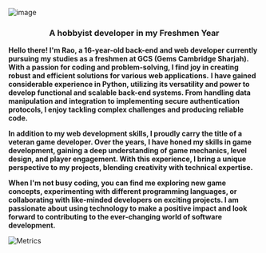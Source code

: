 ![image](https://github.com/Aby-ss/Aby-ss/assets/103417697/828d45c6-42c7-4d62-b88b-2cf4f4cea953)
<h3 align="center">A hobbyist developer in my Freshmen Year</h3>

**Hello there! I'm Rao, a 16-year-old back-end and web developer currently pursuing my studies as a freshmen at GCS (Gems Cambridge Sharjah). With a passion for coding and problem-solving, I find joy in creating robust and efficient solutions for various web applications.**
**I have gained considerable experience in Python, utilizing its versatility and power to develop functional and scalable back-end systems. From handling data manipulation and integration to implementing secure authentication protocols, I enjoy tackling complex challenges and producing reliable code.**

**In addition to my web development skills, I proudly carry the title of a veteran game developer. Over the years, I have honed my skills in game development, gaining a deep understanding of game mechanics, level design, and player engagement. With this experience, I bring a unique perspective to my projects, blending creativity with technical expertise.**

**When I'm not busy coding, you can find me exploring new game concepts, experimenting with different programming languages, or collaborating with like-minded developers on exciting projects. I am passionate about using technology to make a positive impact and look forward to contributing to the ever-changing world of software development.**

![Metrics](https://metrics.lecoq.io/Aby-ss?template=classic&isocalendar=1&introduction=1&achievements=1&repositories=1&habits=1&code=1&base=header%2C%20activity%2C%20community%2C%20repositories%2C%20metadata&base.indepth=false&base.hireable=false&base.skip=false&repositories.batch=100&repositories.forks=false&repositories.affiliations=owner&isocalendar=false&isocalendar.duration=full-year&habits=false&habits.from=200&habits.days=14&habits.facts=true&habits.charts=false&habits.charts.type=classic&habits.trim=false&habits.languages.limit=8&habits.languages.threshold=0%25&repositories=false&repositories.featured=Aby-ss%2FConnectWave%2C%20Aby-ss%2FSDG-GOALS-Business%2C%20Aby-ss%2FAG-ZONE&repositories.pinned=0&repositories.starred=0&repositories.random=0&repositories.order=featured%2C%20pinned%2C%20starred%2C%20random&achievements=false&achievements.threshold=C&achievements.secrets=true&achievements.display=detailed&achievements.limit=0&code=false&code.lines=20&code.load=400&code.days=3&code.visibility=public&code.languages=python&introduction=false&introduction.title=true&config.timezone=Asia%2FDubai)

